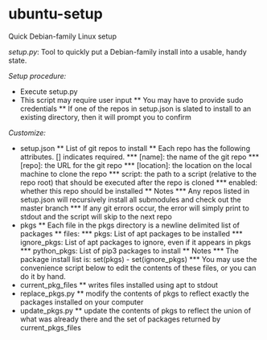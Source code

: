 # ubuntu-setup
Quick Debian-family Linux setup

*setup.py*:
Tool to quickly put a Debian-family install into a usable, handy state.

*Setup procedure:*
* Execute setup.py
* This script may require user input
** You may have to provide sudo credentials
** If one of the repos in setup.json is slated to install to an existing directory, then it will prompt you to confirm

*Customize:*
* setup.json
** List of git repos to install
** Each repo has the following attributes. [] indicates required.
*** [name]: the name of the git repo
*** [repo]: the URL for the git repo
*** [location]: the location on the local machine to clone the repo
*** script: the path to a script (relative to the repo root) that should be executed after the repo is cloned
*** enabled: whether this repo should be installed
** Notes
*** Any repos listed in setup.json will recursively install all submodules and check out the master branch
*** If any git errors occur, the error will simply print to stdout and the script will skip to the next repo
* pkgs
** Each file in the pkgs directory is a newline delimited list of packages
** files:
*** pkgs: List of apt packages to be installed
*** ignore_pkgs: List of apt packages to ignore, even if it appears in pkgs
*** python_pkgs: List of pip3 packages to install
** Notes
*** The package install list is: set(pkgs) - set(ignore_pkgs)
*** You may use the convenience script below to edit the contents of these files, or you can do it by hand.
* current_pkg_files
** writes files installed using apt to stdout
* replace_pkgs.py
** modify the contents of pkgs to reflect exactly the packages installed on your computer
* update_pkgs.py
** update the contents of pkgs to reflect the union of what was already there and the set of packages returned by current_pkgs_files
